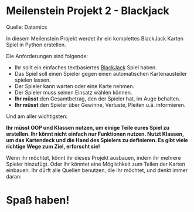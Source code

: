 # Meilenstein Projekt 2 - Blackjack

Quelle: Datamics

In diesem Meilenstein Projekt werdet ihr ein komplettes BlackJack Karten Spiel in Python erstellen.

Die Anforderungen sind folgende:

* Ihr sollt ein einfaches textbasiertes [BlackJack](https://de.wikipedia.org/wiki/Black_Jack) Spiel haben.
* Das Spiel soll einen Spieler gegen einen automatischen Kartenausteiler spielen lassen.
* Der Spieler kann warten oder eine Karte nehmen.
* Der Spieler muss seinen Einsatz wählen können.
* **Ihr müsst** den Gesamtbetrag, den der Spieler hat, im Auge behalten.
* **Ihr müsst** den Spieler über Gewinne, Verluste, Pleiten u.ä. informieren.

Und am aller wichtigsten:

**Ihr müsst OOP und Klassen nutzen, um einige Teile eures Spiel zu erstellen. Ihr könnt nicht einfach nur Funktionen nutzen. Nutzt Klassen, um das Kartendeck und die Hand des Spielers zu definieren. Es gibt viele richtige Wege zum Ziel, erforscht sie!**

Wenn ihr möchtet, könnt ihr dieses Projekt ausbauen, indem ihr mehrere Spieler hinzufügt. Oder ihr könntet eine Möglichkeit zum Teilen der Karten einbauen. Ihr dürft alle Quellen benutzen, die ihr möchtet, und denkt immer daran:

# Spaß haben!
